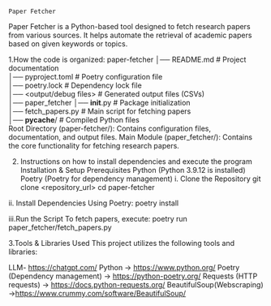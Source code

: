                                                                        Paper Fetcher

Paper Fetcher is a Python-based tool designed to fetch research papers from various sources. It helps automate the retrieval of academic papers based on given keywords or topics.

1.How the code is organized:
paper-fetcher
│── README.md                # Project documentation  
│── pyproject.toml            # Poetry configuration file  
│── poetry.lock                   # Dependency lock file  
│── <output/debug files>  # Generated output files (CSVs)  
│── paper_fetcher
    │── __init__.py                # Package initialization  
    │── fetch_papers.py        # Main script for fetching papers  
    │── __pycache__/            # Compiled Python files  
Root Directory (paper-fetcher/): Contains configuration files, documentation, and output files.
Main Module (paper_fetcher/): Contains the core functionality for fetching research papers.

2. Instructions on how to install dependencies and execute the program
Installation & Setup
Prerequisites
Python (Python 3.9.12 is installed)
Poetry (Poetry for dependency management)
i. Clone the Repository
git clone <repository_url>
cd paper-fetcher

ii. Install Dependencies
Using Poetry:
poetry install

iii.Run the Script
To fetch papers, execute:
poetry run paper_fetcher/fetch_papers.py

3.Tools & Libraries Used
This project utilizes the following tools and libraries:

LLM- https://chatgpt.com/
Python → https://www.python.org/
Poetry (Dependency management) → https://python-poetry.org/
Requests (HTTP requests) → https://docs.python-requests.org/
BeautifulSoup(Webscraping) →https://www.crummy.com/software/BeautifulSoup/
